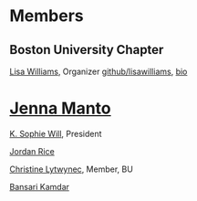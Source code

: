# Members

## Boston University Chapter

[Lisa Williams](http://lisawilliams.github.io/lisa/), Organizer [github/lisawilliams](http://github.com/lisawilliams), [bio](http://tomlinson.org/resume) <br>

[Jenna Manto](https://github.com/jennamanto) <br>
=======
[K. Sophie Will](http://ksophiewill.com), President

[Jordan Rice](https://github.com/jnrice) <br>

[Christine Lytwynec](http://chrislytwynec.com), Member, BU <br>

[Bansari Kamdar](https://github.com/bansarikamdar/)


